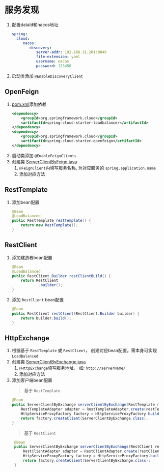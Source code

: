 # 服务发现
1. 配置dataId和nacos地址
    ```yaml
   spring:
      cloud:
         nacos:
            discovery:
               server-addr: 192.168.31.201:8848
               file-extension: yaml
               username: nacos
               password: 123456
   ```
2. 启动类添加 `@EnableDiscoveryClient`

## OpenFeign
1. [pom.xml](nacos-consumer%2Fpom.xml)添加依赖
    ```xml
    <dependency>
        <groupId>org.springframework.cloud</groupId>
        <artifactId>spring-cloud-starter-loadbalancer</artifactId>
    </dependency>
    <dependency>
        <groupId>org.springframework.cloud</groupId>
        <artifactId>spring-cloud-starter-openfeign</artifactId>
    </dependency>
   ```
2. 启动类添加 `@EnableFeignClients`
3. 创建类 [ServerClientByFeign.java](nacos-consumer%2Fsrc%2Fmain%2Fjava%2Fcom%2Fexample%2Fnacos%2Fconsumer%2FServerClientByFeign.java)
   1. `@FeignClient`内填写服务名称, 为对应服务的 `spring.application.name`
   2. 添加对应方法

## RestTemplate
1. 添加bean配置
    ```java
    @Bean
    @LoadBalanced
    public RestTemplate restTemplate() {
        return new RestTemplate();
    }
   ```

## RestClient
1. 添加建造者bean配置
    ```java
    @Bean
    @LoadBalanced
    public RestClient.Builder restClientBuild() {
        return RestClient
                .builder();
    }
    ```
2. 添加 `RestClient` bean配置
    ```java
    @Bean
    public RestClient restClient(RestClient.Builder builder) {
        return builder.build();
    }
   ```

## HttpExchange
1. 根据基于 `RestTemplate` 或 `RestClient`， 创建对应bean配置。需本身可实现`LoadBalanced`
2. 创建类 [ServerClientByExchange.java](nacos-consumer%2Fsrc%2Fmain%2Fjava%2Fcom%2Fexample%2Fnacos%2Fconsumer%2FServerClientByExchange.java)
   1. `@HttpExchange`填写服务地址， 如: `http://serverName/`
   2. 添加对应方法
3. 添加客户端bean配置
    > 基于 `RestTemplate`
    ```java
    @Bean
    public ServerClientByExchange serverClientByExchange(RestTemplate restTemplate) {
        RestTemplateAdapter adapter = RestTemplateAdapter.create(restTemplate);
        HttpServiceProxyFactory factory = HttpServiceProxyFactory.builderFor(adapter).build();
        return factory.createClient(ServerClientByExchange.class);
    }
   ```
   > 基于 `RestClient`
   ```java
    @Bean
    public ServerClientByExchange serverClientByExchange(RestClient restClient) {
        RestClientAdapter adapter = RestClientAdapter.create(restClient);
        HttpServiceProxyFactory factory = HttpServiceProxyFactory.builderFor(adapter).build();
        return factory.createClient(ServerClientByExchange.class);
    }
   ```